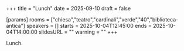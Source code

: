 +++
title = "Lunch"
date = 2025-09-10
draft = false

[params]
rooms = ["chiesa","teatro","cardinali","verde","40","biblioteca-antica"]
speakers = []
starts = 2025-10-04T12:45:00
ends = 2025-10-04T14:00:00
slidesURL = ""
warning = ""
+++

Lunch.
